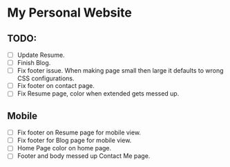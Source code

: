 # My Personal Website

## TODO:
- [ ] Update Resume.
- [ ] Finish Blog.
- [ ] Fix footer issue. When making page small then large it defaults to wrong CSS configurations.
- [ ] Fix footer on contact page.
- [ ] Fix Resume page, color when extended gets messed up.
## Mobile
- [ ] Fix footer on Resume page for mobile view.
- [ ] Fix footer for Blog page for mobile view.
- [ ] Home Page color on home page.
- [ ] Footer and body messed up Contact Me page.